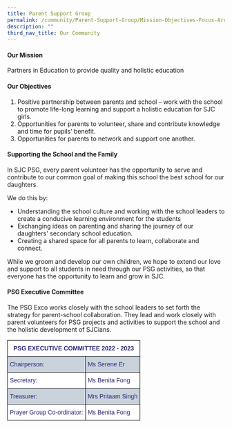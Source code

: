 ```yaml
---
title: Parent Support Group
permalink: /community/Parent-Support-Group/Mission-Objectives-Focus-Areas/
description: ""
third_nav_title: Our Community
---
```

#### **Our Mission**
Partners in Education to provide quality and holistic education  

#### **Our Objectives**
1.  Positive partnership between parents and school – work with the school to promote life-long learning and support a holistic education for SJC girls.
2.  Opportunities for parents to volunteer, share and contribute knowledge and time for pupils’ benefit.
3.  Opportunities for parents to network and support one another.

#### **Supporting the School and the Family**
In SJC PSG, every parent volunteer has the opportunity to serve and contribute to our common goal of making this school the best school for our daughters.

We do this by:
*   Understanding the school culture and working with the school leaders to create a conducive learning environment for the students
*   Exchanging ideas on parenting and sharing the journey of our daughters' secondary school education.
*   Creating a shared space for all parents to learn, collaborate and connect.

While we groom and develop our own children, we hope to extend our love and support to all students in need through our PSG activities, so that everyone has the opportunity to learn and grow in SJC.

#### PSG Executive Committee
The PSG Exco works closely with the school leaders to set forth the strategy for parent-school collaboration. They lead and work closely with parent volunteers for PSG projects and activities to support the school and the holistic development of SJCians. 

<style type="text/css">
.tg  {border-collapse:collapse;border-spacing:0;}
.tg td{border-color:black;border-style:solid;border-width:1px;font-family:Arial, sans-serif;font-size:14px;
  overflow:hidden;padding:10px 5px;word-break:normal;}
.tg th{border-color:black;border-style:solid;border-width:1px;font-family:Arial, sans-serif;font-size:14px;
  font-weight:normal;overflow:hidden;padding:10px 5px;word-break:normal;}
.tg .tg-2n9k{background-color:#FFF;color:#262877;text-align:left;vertical-align:top}
.tg .tg-pzpx{background-color:#FFF;color:#262877;font-weight:bold;text-align:center;vertical-align:top}
.tg .tg-ftj8{background-color:#CAD2DB;color:#262877;text-align:left;vertical-align:top}
</style>
<table class="tg">
<thead>
  <tr>
    <th class="tg-pzpx" colspan="2">PSG EXECUTIVE COMMITTEE 2022 - 2023</th>
  </tr>
</thead>
<tbody>
  <tr>
    <td class="tg-ftj8"> Chairperson: </td>
    <td class="tg-ftj8"> Ms Serene Er</td>
  </tr>
  <tr>
    <td class="tg-2n9k"> Secretary:</td>
    <td class="tg-2n9k"> Ms Benita Fong</td>
  </tr>
  <tr>
    <td class="tg-ftj8"> Treasurer:</td>
    <td class="tg-ftj8"> Mrs Pritaam Singh</td>
  </tr>
  <tr>
    <td class="tg-2n9k"> Prayer Group Co-ordinator:</td>
    <td class="tg-2n9k"> Ms Benita Fong</td>
  </tr>
</tbody>
	
	

	
	


